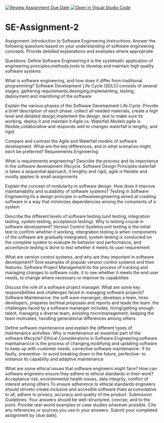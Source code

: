 [![Review Assignment Due Date](https://classroom.github.com/assets/deadline-readme-button-24ddc0f5d75046c5622901739e7c5dd533143b0c8e959d652212380cedb1ea36.svg)](https://classroom.github.com/a/-ucQIGTc)
[![Open in Visual Studio Code](https://classroom.github.com/assets/open-in-vscode-718a45dd9cf7e7f842a935f5ebbe5719a5e09af4491e668f4dbf3b35d5cca122.svg)](https://classroom.github.com/online_ide?assignment_repo_id=15246034&assignment_repo_type=AssignmentRepo)
# SE-Assignment-2
Assignment: Introduction to Software Engineering
Instructions:
Answer the following questions based on your understanding of software engineering concepts. Provide detailed explanations and examples where appropriate.

Questions:
Define Software Engineering:it is the systematic application of engineering principles,methods,tools to develop and maintain high quality software systems

What is software engineering, and how does it differ from traditional programming?
Software Development Life Cycle (SDLC):consists of several stages, gathering requirements,desinging,implementing, testing, deployment and maintining of the software

Explain the various phases of the Software Development Life Cycle. Provide a brief description of each phase.
collect all needed materials, create a high level and detailed design,implement the design, test to make sure its working, deploy it and maintain it
Agile vs. Waterfall Models:agile is flexible,collaborative and responds well to changes
waterfall is lengthy, and rigid

Compare and contrast the Agile and Waterfall models of software development. What are the key differences, and in what scenarios might each be preferred?
Requirements Engineering:

What is requirements engineering? Describe the process and its importance in the software development lifecycle.
Software Design Principles:waterfall is takes a sequential approach, it lengthy and rigid, agile is flexible and mostly applies to small assignments

Explain the concept of modularity in software design. How does it improve maintainability and scalability of software systems?
Testing in Software Engineering:its a design principle in softwareengineering aimed at creating software in a way that minimizes dependencies among the comonents of a system

Describe the different levels of software testing (unit testing, integration testing, system testing, acceptance testing). Why is testing crucial in software development?
Version Control Systems:unit testing is the initial test to confirm whether it working, intergration testing is when components of the software are gradually intergrated, system testing is conducted on the complete system to evaluate its behavior and performance, and accentance testing is done to test whether it meets its user requirement

What are version control systems, and why are they important in software development? Give examples of popular version control systems and their features.
Software Project Management:its the process of tracking and managing changes to software code. it to see whether it  meets the end user needs, to change where necessary or improve its capabilities

Discuss the role of a software project manager. What are some key responsibilities and challenges faced in managing software projects?
Software Maintenance: the soft ware mananger, develops a team, hires developers, prepares techinal proposals and reports and leads the team.
the challenges faced by a software mananger includes, hiring/getting enough talent, managing a diverse team, avoiding micromanagement, keeping the team motivated, handling generational differences among others.

Define software maintenance and explain the different types of maintenance activities. Why is maintenance an essential part of the software lifecycle?
Ethical Considerations in Software Engineering:software maintainancce is the process of changing,modifying and updating software to keep up with customer needs.
corrective software maintenance- if its faulty, preventive- to avoid breaking down in the future, perfective- to enhance its capability and adaptive maintenance

What are some ethical issues that software engineers might face? How can software engineers ensure they adhere to ethical standards in their work?
Acceptance risk, environmental health issues, data integrity, conflict of interest among others
To ensure adherence to ethical standards engineers should striveto create inclusive and accesible software thats accomodative to all, adhere to privacy, accuracy and quality of the product.
Submission Guidelines:
Your answers should be well-structured, concise, and to the point.
Provide real-world examples or case studies wherever possible.
Cite any references or sources you use in your answers.
Submit your completed assignment by [due date].
